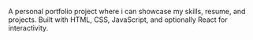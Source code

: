 A personal portfolio project where i can showcase my skills, resume, and projects.
Built with HTML, CSS, JavaScript, and optionally React  for interactivity.

